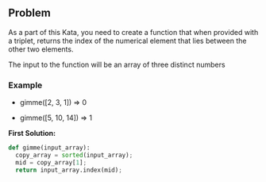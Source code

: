 ## Problem

As a part of this Kata, you need to create a function that when provided with a triplet, returns the index of the numerical element that lies between the other two elements.

The input to the function will be an array of three distinct numbers

### Example

* gimme([2, 3, 1]) => 0

* gimme([5, 10, 14]) => 1


**First Solution:**
```python
def gimme(input_array):
  copy_array = sorted(input_array);
  mid = copy_array[1];
  return input_array.index(mid);
```
